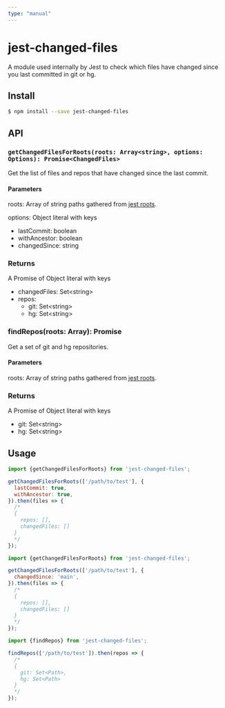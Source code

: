 ```yaml
---
type: "manual"
---
```


# jest-changed-files

A module used internally by Jest to check which files have changed since you last committed in git or hg.

## Install

```sh
$ npm install --save jest-changed-files
```

## API

### `getChangedFilesForRoots(roots: Array<string>, options: Options): Promise<ChangedFiles>`

Get the list of files and repos that have changed since the last commit.

#### Parameters

roots: Array of string paths gathered from [jest roots](https://jestjs.io/docs/configuration#roots-arraystring).

options: Object literal with keys

- lastCommit: boolean
- withAncestor: boolean
- changedSince: string

### Returns

A Promise of Object literal with keys

- changedFiles: Set\<string>
- repos:
  - git: Set\<string>
  - hg: Set\<string>

### findRepos(roots: Array<string>): Promise<Repos>

Get a set of git and hg repositories.

#### Parameters

roots: Array of string paths gathered from [jest roots](https://jestjs.io/docs/configuration#roots-arraystring).

### Returns

A Promise of Object literal with keys

- git: Set\<string>
- hg: Set\<string>

## Usage

```javascript
import {getChangedFilesForRoots} from 'jest-changed-files';

getChangedFilesForRoots(['/path/to/test'], {
  lastCommit: true,
  withAncestor: true,
}).then(files => {
  /*
  {
    repos: [],
    changedFiles: []
  }
  */
});
```

```javascript
import {getChangedFilesForRoots} from 'jest-changed-files';

getChangedFilesForRoots(['/path/to/test'], {
  changedSince: 'main',
}).then(files => {
  /*
  {
    repos: [],
    changedFiles: []
  }
  */
});
```

```javascript
import {findRepos} from 'jest-changed-files';

findRepos(['/path/to/test']).then(repos => {
  /*
  {
    git: Set<Path>,
    hg: Set<Path>
  }
  */
});
```
